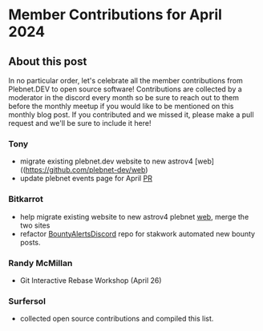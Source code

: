 # Member Contributions for April 2024

## About this post

In no particular order, let's celebrate all the member contributions from Plebnet.DEV 
to open source software! Contributions are collected by a moderator in the discord every 
month so be sure to reach out to them before the monthly meetup if you would like to be 
mentioned on this monthly blog post. If you contributed and we missed it, please make a
pull request and we'll be sure to include it here!

### Tony 
- migrate existing plebnet.dev website to new astrov4 [web]((https://github.com/plebnet-dev/web)
- update plebnet events page for April [PR](https://github.com/plebnet-dev/website/pull/123)

### Bitkarrot
- help migrate existing website to new astrov4 plebnet [web](https://github.com/plebnet-dev/web), merge the two sites
- refactor [BountyAlertsDiscord](https://github.com/plebnet-dev/BountyAlertsDiscord) repo for stakwork automated new bounty posts.

### Randy McMillan
- Git Interactive Rebase Workshop (April 26)


### Surfersol
- collected open source contributions and compiled this list.
